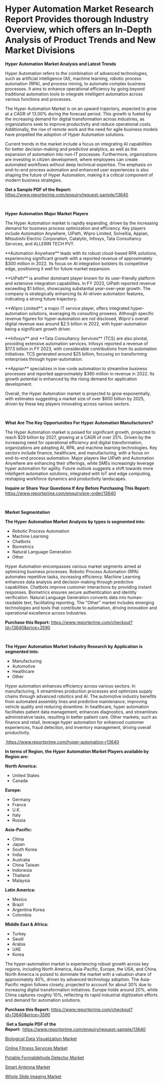 <p><h1>Hyper Automation Market Research Report Provides thorough Industry Overview, which offers an In-Depth Analysis of Product Trends and New Market Divisions</h1></p><p><strong>Hyper Automation Market Analysis and Latest Trends</strong></p>
<p><p>Hyper Automation refers to the combination of advanced technologies, such as artificial intelligence (AI), machine learning, robotic process automation (RPA), and process mining, to automate complex business processes. It aims to enhance operational efficiency by going beyond traditional automation tools to integrate intelligent automation across various functions and processes.</p><p>The Hyper Automation Market is on an upward trajectory, expected to grow at a CAGR of 13.00% during the forecast period. This growth is fueled by the increasing demand for digital transformation across industries, as organizations seek to improve productivity and reduce operational costs. Additionally, the rise of remote work and the need for agile business models have propelled the adoption of Hyper Automation solutions.</p><p>Current trends in the market include a focus on integrating AI capabilities for better decision-making and predictive analytics, as well as the expansion of automation into non-IT processes. Furthermore, organizations are investing in citizen development, where employees can create automated workflows without deep technical expertise. The emphasis on end-to-end process automation and enhanced user experiences is also shaping the future of Hyper Automation, making it a critical component of modern business strategies.</p></p>
<p><strong>Get a Sample PDF of the Report:&nbsp;</strong> <a href="https://www.reportprime.com/enquiry/request-sample/13640?utm_campaign=60&utm_medium=2&utm_source=Github&utm_content=ia&utm_term=29112024&utm_id=hyper-automation">https://www.reportprime.com/enquiry/request-sample/13640</a></p>
<p>&nbsp;</p>
<p><strong>Hyper Automation Major Market Players</strong></p>
<p><p>The Hyper Automation market is rapidly expanding, driven by the increasing demand for business process optimization and efficiency. Key players include Automation Anywhere, UiPath, Wipro Limited, SolveXia, Appian, Mitsubishi Electric Corporation, Catalytic, Infosys, Tata Consultancy Services, and ALLERIN TECH PVT.</p><p>**Automation Anywhere** leads with its robust cloud-based RPA solutions, experiencing significant growth with a reported revenue of approximately $300 million in 2022. Its focus on AI integration bolsters its competitive edge, positioning it well for future market expansion.</p><p>**UiPath** is another dominant player known for its user-friendly platform and extensive integration capabilities. In FY 2023, UiPath reported revenue exceeding $1 billion, showcasing substantial year-over-year growth. The company is strategically enhancing its AI-driven automation features, indicating a strong future trajectory.</p><p>**Wipro Limited**, a major IT service player, offers integrated hyper-automation solutions, leveraging its consulting prowess. Although specific revenue figures for hyper-automation are not disclosed, Wipro's overall digital revenue was around $2.5 billion in 2022, with hyper-automation being a significant growth driver.</p><p>**Infosys** and **Tata Consultancy Services** (TCS) are also pivotal, providing extensive automation services. Infosys reported a revenue of $17.5 billion in FY 2023, with considerable contributions from its automation initiatives. TCS generated around $25 billion, focusing on transforming enterprises through hyper-automation.</p><p>**Appian** specializes in low-code automation to streamline business processes and reported approximately $360 million in revenue in 2022. Its growth potential is enhanced by the rising demand for application development.</p><p>Overall, the Hyper Automation market is projected to grow exponentially, with estimates suggesting a market size of over $600 billion by 2025, driven by these key players innovating across various sectors.</p></p>
<p>&nbsp;</p>
<p><strong>What Are The Key Opportunities For Hyper Automation Manufacturers?</strong></p>
<p><p>The Hyper Automation market is poised for significant growth, projected to reach $29 billion by 2027, growing at a CAGR of over 25%. Driven by the increasing need for operational efficiency and digital transformation, organizations are adopting AI, RPA, and machine learning technologies. Key sectors include finance, healthcare, and manufacturing, with a focus on end-to-end process automation. Major players like UiPath and Automation Anywhere are enhancing their offerings, while SMEs increasingly leverage hyper automation for agility. Future outlook suggests a shift towards more intelligent automation solutions, integrated with IoT and edge computing, reshaping workforce dynamics and productivity landscapes.</p></p>
<p><strong>Inquire or Share Your Questions If Any Before Purchasing This Report:</strong> <a href="https://www.reportprime.com/enquiry/pre-order/13640?utm_campaign=60&utm_medium=2&utm_source=Github&utm_content=ia&utm_term=29112024&utm_id=hyper-automation">https://www.reportprime.com/enquiry/pre-order/13640</a></p>
<p>&nbsp;</p>
<p><strong>Market Segmentation</strong></p>
<p><strong>The Hyper Automation Market Analysis by types is segmented into:</strong></p>
<p><ul><li>Robotic Process Automation</li><li>Machine Learning</li><li>Chatbots</li><li>Biometrics</li><li>Natural Language Generation</li><li>Other</li></ul></p>
<p><p>Hyper Automation encompasses various market segments aimed at optimizing business processes. Robotic Process Automation (RPA) automates repetitive tasks, increasing efficiency. Machine Learning enhances data analysis and decision-making through predictive capabilities. Chatbots improve customer interactions by providing instant responses. Biometrics ensures secure authentication and identity verification. Natural Language Generation converts data into human-readable text, facilitating reporting. The "Other" market includes emerging technologies and tools that contribute to automation, driving innovation and operational excellence across industries.</p></p>
<p><strong>Purchase this Report:&nbsp;</strong><a href="https://www.reportprime.com/checkout?id=13640&price=3590&utm_campaign=60&utm_medium=2&utm_source=Github&utm_content=ia&utm_term=29112024&utm_id=hyper-automation">https://www.reportprime.com/checkout?id=13640&price=3590</a></p>
<p>&nbsp;</p>
<p><strong>The Hyper Automation Market Industry Research by Application is segmented into:</strong></p>
<p><ul><li>Manufacturing</li><li>Automotive</li><li>Healthcare</li><li>Other</li></ul></p>
<p><p>Hyper automation enhances efficiency across various sectors. In manufacturing, it streamlines production processes and optimizes supply chains through advanced robotics and AI. The automotive industry benefits from automated assembly lines and predictive maintenance, improving vehicle quality and reducing downtime. In healthcare, hyper automation facilitates patient data management, enhances diagnostics, and streamlines administrative tasks, resulting in better patient care. Other markets, such as finance and retail, leverage hyper automation for enhanced customer experiences, fraud detection, and inventory management, driving overall productivity.</p></p>
<p><a href="https://www.reportprime.com/hyper-automation-r13640?utm_campaign=60&utm_medium=2&utm_source=Github&utm_content=ia&utm_term=29112024&utm_id=hyper-automation">&nbsp;https://www.reportprime.com/hyper-automation-r13640</a></p>
<p><strong>In terms of Region, the Hyper Automation Market Players available by Region are:</strong></p>
<p>
    <p> <strong> North America: </strong>
        <ul>
            <li>United States</li>
            <li>Canada</li>
        </ul>
        </p> 
    <p> <strong> Europe: </strong>
        <ul>
            <li>Germany</li>
            <li>France</li>
            <li>U.K.</li>
            <li>Italy</li>
            <li>Russia</li>
        </ul>
        </p> 
    <p> <strong> Asia-Pacific: </strong>
        <ul>
            <li>China</li>
            <li>Japan</li>
            <li>South Korea</li>
            <li>India</li>
            <li>Australia</li>
            <li>China Taiwan</li>
            <li>Indonesia</li>
            <li>Thailand</li>
            <li>Malaysia</li>
        </ul>
        </p> 
    <p> <strong> Latin America: </strong>
        <ul>
            <li>Mexico</li>
            <li>Brazil</li>
            <li>Argentina Korea</li>
            <li>Colombia</li>
        </ul>
        </p> 
    <p> <strong> Middle East & Africa: </strong>
        <ul>
            <li>Turkey</li>
            <li>Saudi</li>
            <li>Arabia</li>
            <li>UAE</li>
            <li>Korea</li>
        </ul>
    </p>
    </p>
<p><p>The hyper-automation market is experiencing robust growth across key regions, including North America, Asia-Pacific, Europe, the USA, and China. North America is poised to dominate the market with a valuation share of approximately 40%, driven by advanced technology adoption. The Asia-Pacific region follows closely, projected to account for about 30% due to increasing digital transformation initiatives. Europe holds around 20%, while China captures roughly 10%, reflecting its rapid industrial digitization efforts and demand for automation solutions.</p></p>
<p><strong>Purchase this Report: </strong><a href="https://www.reportprime.com/checkout?id=13640&price=3590&utm_campaign=60&utm_medium=2&utm_source=Github&utm_content=ia&utm_term=29112024&utm_id=hyper-automation">https://www.reportprime.com/checkout?id=13640&price=3590</a></p>
<p>&nbsp;<strong>Get a Sample PDF of the Report:&nbsp;&nbsp;</strong><a href="https://www.reportprime.com/enquiry/request-sample/13640?utm_campaign=60&utm_medium=2&utm_source=Github&utm_content=ia&utm_term=29112024&utm_id=hyper-automation">https://www.reportprime.com/enquiry/request-sample/13640</a></p>
<p><strong></strong></p>
<p><p><a href="https://github.com/FahadAhmed223/Market-Research-Report-List-1/blob/main/biological-data-visualization-market.md?utm_campaign=60&utm_medium=2&utm_source=Github&utm_content=ia&utm_term=29112024&utm_id=hyper-automation">Biological Data Visualization Market</a></p><p><a href="https://github.com/NargisHussain432/Market-Research-Report-List-1/blob/main/online-fitness-services-market.md?utm_campaign=60&utm_medium=2&utm_source=Github&utm_content=ia&utm_term=29112024&utm_id=hyper-automation">Online Fitness Services Market</a></p><p><a href="https://issuu.com/reportprime-2/docs/potable-formaldehyde-detector-market-size-2030.ppt?utm_campaign=60&utm_medium=2&utm_source=Github&utm_content=ia&utm_term=29112024&utm_id=hyper-automation">Potable Formaldehyde Detector Market</a></p><p><a href="https://www.linkedin.com/pulse/global-smart-antenna-market-opportunities-challenges2024-qsnyc?utm_campaign=60&utm_medium=2&utm_source=Github&utm_content=ia&utm_term=29112024&utm_id=hyper-automation">Smart Antenna Market</a></p><p><a href="https://www.linkedin.com/pulse/key-insights-whole-slide-imaging-market-2024-2031-4pdke?utm_campaign=60&utm_medium=2&utm_source=Github&utm_content=ia&utm_term=29112024&utm_id=hyper-automation">Whole Slide Imaging Market</a></p></p>